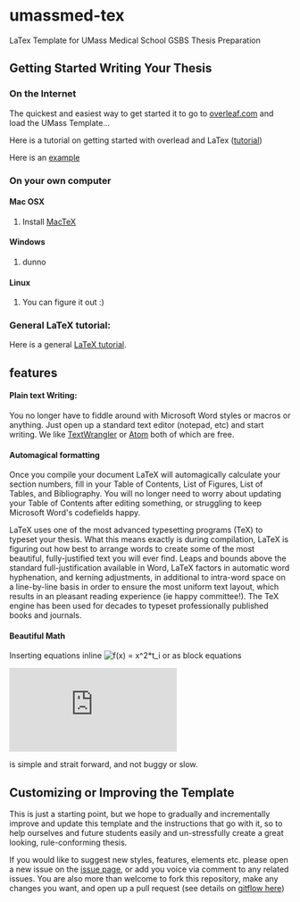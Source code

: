 # umassmed-tex

LaTex Template for UMass Medical School GSBS Thesis Preparation

## Getting Started Writing Your Thesis

### On the Internet

The quickest and easiest way to get started it to go to [overleaf.com](http://overlead.com) and load the UMass Template...

Here is a tutorial on getting started with overlead and LaTex ([tutorial](https://www.overleaf.com/tutorial))

Here is an [example](https://www.overleaf.com/3094199nnwpnb)

### On your own computer

#### Mac OSX

1. Install [MacTeX](https://tug.org/mactex/)

#### Windows

1. dunno

#### Linux

1. You can figure it out :)

### General LaTeX tutorial:

Here is a general [LaTeX tutorial](http://www.latex-tutorial.com/tutorials/).

## features

#### Plain text Writing:

You no longer have to fiddle around with Microsoft Word styles or macros or anything. Just open up a standard text editor (notepad, etc) and start writing. We like [TextWrangler](http://www.barebones.com/products/textwrangler/) or [Atom](https://atom.io/) both of which are free.

#### Automagical formatting

Once you compile your document LaTeX will automagically calculate your section numbers, fill in your Table of Contents, List of Figures, List of Tables, and Bibliography. You will no longer need to worry about updating your Table of Contents after editing something, or struggling to keep Microsoft Word's codefields happy.

LaTeX uses one of the most advanced typesetting programs (TeX) to typeset your thesis. What this means exactly is during compilation, LaTeX is figuring out how best to arrange words to create some of the most beautiful, fully-justified text you will ever find. Leaps and bounds above the standard full-justification available in Word, LaTeX factors in automatic word hyphenation, and kerning adjustments, in additional to intra-word space on a line-by-line basis in order to ensure the most uniform text layout, which results in an pleasant reading experience (ie happy committee!). The TeX engine has been used for decades to typeset professionally published books and journals.

#### Beautiful Math

Inserting equations inline <img src="http://latex.codecogs.com/svg.latex?f(x)&space;=&space;x^2*t_i" title="f(x) = x^2*t_i" /> or as block equations

![num 1](http://latex.codecogs.com/svg.latex?%5Cfrac%7Bd%7D%7Bdx%7D%5Cleft%28%20%5Cint_%7B0%7D%5E%7Bx%7D%20f%28u%29%5C%2Cdu%5Cright%29%3Df%28x%29)

is simple and strait forward, and not buggy or slow.

## Customizing or Improving the Template

This is just a starting point, but we hope to gradually and incrementally improve and update this template and the instructions that go with it, so to help ourselves and future students easily and un-stressfully create a great looking, rule-conforming thesis.

If you would like to suggest new styles, features, elements etc. please open a new issue on the [issue page](https://github.com/crmackay/umassmed-tex/issues), or add you voice via comment to any related issues. You are also more than welcome to fork this repository, make any changes you want, and open up a pull request (see details on [gitflow here](https://guides.github.com/introduction/flow/))
